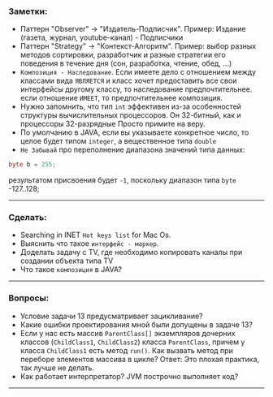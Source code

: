 ### Заметки:
* Паттерн "Observer" -> "Издатель-Подписчик". Пример: Издание (газета, журнал, youtube-канал) - Подписчики
* Паттерн "Strategy" -> "Контекст-Алгоритм". Пример: выбор разных методов сортировки, разработчик и разные стратегии его поведения в течение дня (сон, разработка, чтение, обед, ...)
* `Композиция - Наследование`. Если имеете дело с отношением между классами вида `ЯВЛЯЕТСЯ` и класс хочет предоставить все свои интерфейсы другому классу, то наследование предпочтительнее.
если отношение `ИМЕЕТ`, то предпочтительнее композиция.
* Нужно запомнить, что тип `int` эффективен из-за особенностей структуры вычислительных процессоров. Он 32-битный, как и процессоры 32-разрядные Просто примите на веру.
* По умолчанию в JAVA, если вы указываете конкретное число, то целое будет типом `integer`, а вещественное типа `double`
* `Не Забывай` про переполнение диапазона значений типа данных: 
```Java
byte b = 255;
```
результатом присвоения будет `-1`, поскольку диапазон типа `byte` -127..128;

* * * * *

### Сделать:
* Searching in INET `Hot keys list` for Mac Os. 
* Выяснить что такое `интерфейс - маркер`.
* Доделать задачу с TV, где необходимо копировать каналы при создании объекта типа TV
* Что такое ``композиция`` в JAVA?

* * * * * 

### Вопросы:
* Условие задачи 13 предусматривает зацикливание?
* Какие ошибки проектирования мной были допущены в задаче 13?
* Если у нас есть массив `ParentClass[]` экземпляров дочерних классов (`ChildClass1`, `ChildClass2`) класса `ParentClass`, причем у класса `ChildClass1` есть метод `run()`. Как вызвать метод при переборе элементов массива в цикле? Ответ: Это плохая практика, так лучше не делать.
* Как работает интерпретатор? JVM построчно выполняет код?


* * * * *
